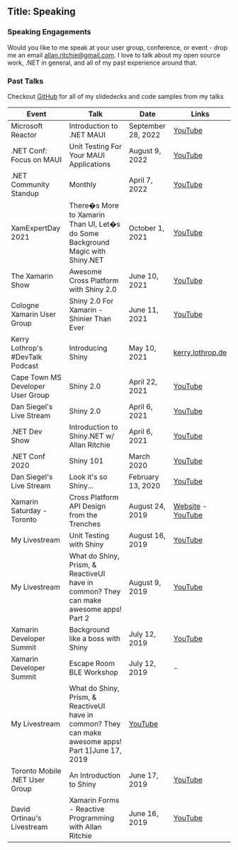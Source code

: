 Title: Speaking
---

### Speaking Engagements
Would you like to me speak at your user group, conference, or event - drop me an email [allan.ritchie@gmail.com](mailto:allan.ritchie@gmail.com).  I love
to talk about my open source work, .NET in general, and all of my past experience around that.

### Past Talks
Checkout [GitHub](https://github.com/aritchie/talks) for all of my slidedecks and code samples from my talks

|Event|Talk|Date|Links|
|-----|----|----|-----|
|Microsoft Reactor|Introduction to .NET MAUI|September 28, 2022|[YouTube](https://www.youtube.com/watch?v=ZbKeM9wB4Ig)|
|.NET Conf: Focus on MAUI|Unit Testing For Your MAUI Applications|August 9, 2022|[YouTube](https://www.youtube.com/watch?v=b4OJSmgMAaw)|
|.NET Community Standup|Monthly|April 7, 2022|[YouTube](https://www.youtube.com/watch?v=Sa4pF1hAQHI&list=PLdo4fOcmZ0oX-DBuRG4u58ZTAJgBAeQ-t&index=2)|
|XamExpertDay 2021|There�s More to Xamarin Than UI, Let�s do Some Background Magic with Shiny.NET|October 1, 2021|[YouTube](https://www.youtube.com/watch?v=5f8Gruz28DM)|
|The Xamarin Show|Awesome Cross Platform with Shiny 2.0|June 10, 2021|[YouTube](https://www.youtube.com/watch?v=XEOw4Qe_fQk)|
|Cologne Xamarin User Group|Shiny 2.0 For Xamarin - Shinier Than Ever|June 11, 2021|[YouTube](https://www.youtube.com/watch?v=9nCFwSTkeCg)|
|Kerry Lothrop's #DevTalk Podcast|Introducing Shiny|May 10, 2021|[kerry.lothrop.de](https://kerry.lothrop.de/devtalk-63-allan-ritchie/)|
|Cape Town MS Developer User Group|Shiny 2.0|April 22, 2021|[YouTube](https://www.youtube.com/watch?v=Tfa84zjoHK0)|
|Dan Siegel's Live Stream|Shiny 2.0|April 6, 2021|[YouTube](https://www.youtube.com/watch?v=hwHdvKCjtl8)|
|.NET Dev Show|Introduction to Shiny.NET w/ Allan Ritchie|April 6, 2021|[YouTube](https://www.youtube.com/watch?v=lcOD7VtSX3w)|
|.NET Conf 2020|Shiny 101|March 2020|[YouTube](https://channel9.msdn.com/Events/dotnetConf/Focus-on-Xamarin/Spectacular-Components-for-Xamarin-Apps)|
|Dan Siegel's Live Stream|Look it's so Shiny...|February 13, 2020|[YouTube](https://www.youtube.com/watch?v=HWqWqj--JIU)|
|Xamarin Saturday - Toronto|Cross Platform API Design from the Trenches|August 24, 2019|[Website](https://www.tomobiledevs.com/xamarinsaturday) - [YouTube](https://www.youtube.com/playlist?list=PL6DNtxsGuK842yk0yBIHOzTs2_IDWnI4I)|
|My Livestream|Unit Testing with Shiny|August 16, 2019|[YouTube](https://youtu.be/pLXLSgWSr_8)|
|My Livestream|What do Shiny, Prism, & ReactiveUI have in common?  They can make awesome apps! Part 2|August 9, 2019|[YouTube](https://www.youtube.com/watch?v=TCLb2RQeWDc&t=3632s)|
|Xamarin Developer Summit|Background like a boss with Shiny|July 12, 2019|[YouTube](https://www.youtube.com/watch?v=aLtk-VlGicY)|
|Xamarin Developer Summit|Escape Room BLE Workshop|July 12, 2019|-|
|My Livestream|What do Shiny, Prism, & ReactiveUI have in common?  They can make awesome apps! Part 1]June 17, 2019|[YouTube](https://www.youtube.com/watch?v=bkp2mXOatgk)|
|Toronto Mobile .NET User Group|An Introduction to Shiny|June 17, 2019|[YouTube](https://www.youtube.com/watch?v=XgTbnJ_YNZs)|
|David Ortinau's Livestream|Xamarin Forms - Reactive Programming with Allan Ritchie|June 16, 2019|[YouTube](https://www.twitch.tv/videos/438561811)|